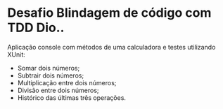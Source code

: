 # Desafio Blindagem  de código com TDD Dio..

Aplicação console com métodos de uma calculadora e testes utilizando XUnit:

- Somar dois números;
- Subtrair dois números;
- Multiplicação entre dois números;
- Divisão entre dois números;
- Histórico das últimas três operações.
